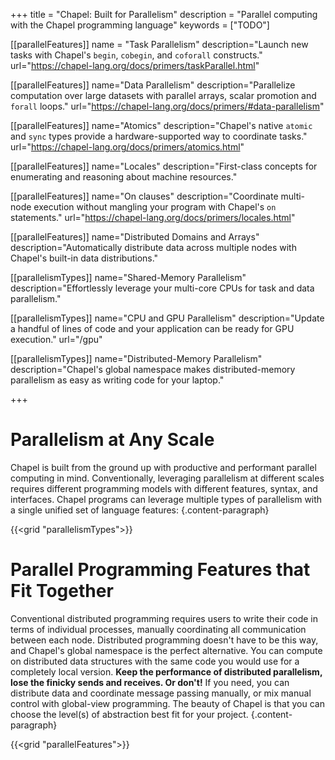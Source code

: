 +++
title = "Chapel: Built for Parallelism"
description = "Parallel computing with the Chapel programming language"
keywords = ["TODO"]

[[parallelFeatures]]
  name = "Task Parallelism"
  description="Launch new tasks with Chapel's `begin`, `cobegin`, and `coforall` constructs."
  url="https://chapel-lang.org/docs/primers/taskParallel.html"

[[parallelFeatures]]
  name="Data Parallelism"
  description="Parallelize computation over large datasets with parallel arrays, scalar promotion and `forall` loops."
  url="https://chapel-lang.org/docs/primers/#data-parallelism"

[[parallelFeatures]]
  name="Atomics"
  description="Chapel's native `atomic` and `sync` types provide a hardware-supported way to coordinate tasks."
  url="https://chapel-lang.org/docs/primers/atomics.html"

[[parallelFeatures]]
  name="Locales"
  description="First-class concepts for enumerating and reasoning about machine resources."

[[parallelFeatures]]
  name="On clauses"
  description="Coordinate multi-node execution without mangling your program with Chapel's `on` statements."
  url="https://chapel-lang.org/docs/primers/locales.html"

 
[[parallelFeatures]]
  name="Distributed Domains and Arrays"
  description="Automatically distribute data across multiple nodes with Chapel's built-in data distributions."


[[parallelismTypes]]
  name="Shared-Memory Parallelism"
  description="Effortlessly leverage your multi-core CPUs for task and data parallelism."


[[parallelismTypes]]
  name="CPU and GPU Parallelism"
  description="Update a handful of lines of code and your application can be ready for GPU execution."
  url="/gpu"

[[parallelismTypes]]
  name="Distributed-Memory Parallelism"
  description="Chapel's global namespace makes distributed-memory parallelism as easy as writing code for your laptop."


+++



# Parallelism at Any Scale

Chapel is built from the ground up with productive and performant parallel computing in mind. Conventionally, leveraging parallelism at different scales requires different programming models with different features, syntax, and interfaces. Chapel programs can leverage multiple types of parallelism with a single unified set of language features:
{.content-paragraph}

{{<grid "parallelismTypes">}}

# Parallel Programming Features that Fit Together

Conventional distributed programming requires users to write their code in terms of individual processes, manually coordinating all communication between each node. Distributed programming doesn't have to be this way, and Chapel's global namespace is the perfect alternative. You can compute on distributed data structures with the same code you would use for a completely local version. __Keep the performance of distributed parallelism, lose the finicky sends and receives. Or don't!__ If you need, you can distribute data and coordinate message passing manually, or mix manual control with global-view programming. The beauty of Chapel is that you can choose the level(s) of abstraction best fit for your project.
{.content-paragraph}

{{<grid "parallelFeatures">}}

